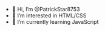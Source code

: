 - 👋 Hi, I’m @PatrickStar8753
- 👀 I’m interested in HTML/CSS
- 🌱 I’m currently learning JavaScript

<!---
PatrickStar8753/PatrickStar8753 is a ✨ special ✨ repository because its `README.md` (this file) appears on your GitHub profile.
You can click the Preview link to take a look at your changes.
--->
